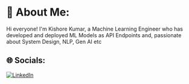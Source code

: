 # 💫 About Me:
Hi everyone! I'm Kishore Kumar, a Machine Learning Engineer who has developed and deployed ML Models as API Endpoints and, passionate about System Design, NLP, Gen AI etc


## 🌐 Socials:
[![LinkedIn](https://img.shields.io/badge/LinkedIn-%230077B5.svg?logo=linkedin&logoColor=white)](https://linkedin.com/in/https://www.linkedin.com/in/from-kishore-kumar/) 



